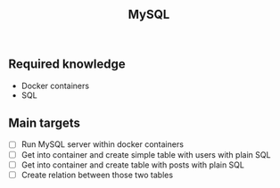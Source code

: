 <h2 align="center">MySQL</h2>

<br>

## Required knowledge

-   Docker containers
-   SQL

## Main targets

-   [ ] Run MySQL server within docker containers
-   [ ] Get into container and create simple table with users with plain SQL
-   [ ] Get into container and create table with posts with plain SQL
-   [ ] Create relation between those two tables
